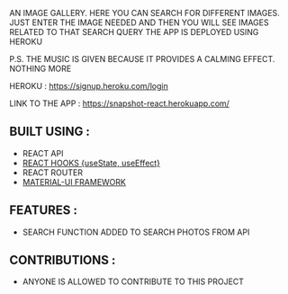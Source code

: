 AN IMAGE GALLERY. HERE YOU CAN SEARCH FOR DIFFERENT IMAGES.
JUST ENTER THE IMAGE NEEDED AND THEN YOU WILL SEE IMAGES RELATED TO THAT SEARCH QUERY
THE APP IS DEPLOYED USING HEROKU

P.S. THE MUSIC IS GIVEN BECAUSE IT PROVIDES A CALMING EFFECT. NOTHING MORE

HEROKU : https://signup.heroku.com/login

LINK TO THE APP : https://snapshot-react.herokuapp.com/

## BUILT USING :
- REACT API
- [REACT HOOKS {useState, useEffect}](https://reactjs.org/docs/hooks-intro.html)
- REACT ROUTER
- [MATERIAL-UI FRAMEWORK](https://material-ui.com/)

## FEATURES :
- SEARCH FUNCTION ADDED TO SEARCH PHOTOS FROM API

## CONTRIBUTIONS :
- ANYONE IS ALLOWED TO CONTRIBUTE TO THIS PROJECT

